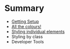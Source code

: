 # Summary

* [Getting Setup](README.md)
* [All the colours!](all-the-colours.md)
* [Styling individual elements](styling-individual-elements.md)
* Styling by class
* Developer Tools

